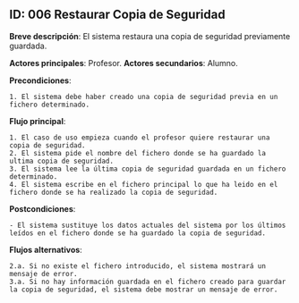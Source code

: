 ## ID: 006 Restaurar Copia de Seguridad

**Breve descripción**: El sistema restaura una copia de seguridad previamente guardada.

**Actores principales**: Profesor.
**Actores secundarios**: Alumno.

**Precondiciones**:

	1. El sistema debe haber creado una copia de seguridad previa en un fichero determinado.

**Flujo principal**:

	1. El caso de uso empieza cuando el profesor quiere restaurar una copia de seguridad.
	2. El sistema pide el nombre del fichero donde se ha guardado la ultima copia de seguridad.
	3. El sistema lee la última copia de seguridad guardada en un fichero determinado.
	4. El sistema escribe en el fichero principal lo que ha leido en el fichero donde se ha realizado la copia de seguridad.


**Postcondiciones**:

	- El sistema sustituye los datos actuales del sistema por los últimos leídos en el fichero donde se ha guardado la copia de seguridad.

**Flujos alternativos**:

	2.a. Si no existe el fichero introducido, el sistema mostrará un mensaje de error.
	3.a. Si no hay información guardada en el fichero creado para guardar la copia de seguridad, el sistema debe mostrar un mensaje de error.